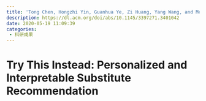 ```yaml
---
title: 'Tong Chen, Hongzhi Yin, Guanhua Ye, Zi Huang, Yang Wang, and Meng Wang. 2020. Try This Instead: Personalized and Interpretable Substitute Recommendation. In Proceedings of the 43rd International ACM SIGIR Conference on Research and Development in Information Retrieval (SIGIR '20). Association for Computing Machinery, New York, NY, USA, 891–900.'
description: https://dl.acm.org/doi/abs/10.1145/3397271.3401042
date: 2020-05-19 11:09:39
categories:
 - 科研成果
---
```

# Try This Instead: Personalized and Interpretable Substitute Recommendation